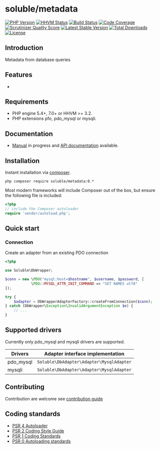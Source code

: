 # soluble/metadata

[![PHP Version](http://img.shields.io/badge/php-5.3+-ff69b4.svg)](https://packagist.org/packages/soluble/metadata)
[![HHVM Status](http://hhvm.h4cc.de/badge/soluble/metadata.png?style=flat)](http://hhvm.h4cc.de/package/soluble/metadata)
[![Build Status](https://travis-ci.org/belgattitude/soluble-metadata.png?branch=master)](https://travis-ci.org/belgattitude/soluble-metadata)
[![Code Coverage](https://scrutinizer-ci.com/g/belgattitude/soluble-metadata/badges/coverage.png?s=aaa552f6313a3a50145f0e87b252c84677c22aa9)](https://scrutinizer-ci.com/g/belgattitude/soluble-metadata)
[![Scrutinizer Quality Score](https://scrutinizer-ci.com/g/belgattitude/soluble-metadata/badges/quality-score.png?s=6f3ab91f916bf642f248e82c29857f94cb50bb33)](https://scrutinizer-ci.com/g/belgattitude/soluble-metadata)
[![Latest Stable Version](https://poser.pugx.org/soluble/metadata/v/stable.svg)](https://packagist.org/packages/soluble/metadata)
[![Total Downloads](https://poser.pugx.org/soluble/metadata/downloads.png)](https://packagist.org/packages/soluble/metadata)
[![License](https://poser.pugx.org/soluble/metadata/license.png)](https://packagist.org/packages/soluble/metadata)

## Introduction

Metadata from database queries

## Features

- 

## Requirements

- PHP engine 5.4+, 7.0+ or HHVM >= 3.2.
- PHP extensions pfo, pdo_mysql or  mysqli.

## Documentation

 - [Manual](http://docs.soluble.io/soluble-metadata/manual/) in progress and [API documentation](http://docs.soluble.io/soluble-metadata/api/) available.

## Installation

Instant installation via [composer](http://getcomposer.org/).

```console
php composer require soluble/metadata:0.*
```
Most modern frameworks will include Composer out of the box, but ensure the following file is included:

```php
<?php
// include the Composer autoloader
require 'vendor/autoload.php';
```

## Quick start

### Connection

Create an adapter from an existing PDO connection

```php
<?php

use Soluble\DbWrapper;

$conn = new \PDO("mysql:host=$hostname", $username, $password, [
            \PDO::MYSQL_ATTR_INIT_COMMAND => "SET NAMES utf8"
]);

try {
    $adapter = DbWrapperAdapterFactory::createFromConnection($conn);
} catch (DbWrapper\Exception\InvalidArgumentException $e) {
    // ...
}

```



## Supported drivers

Currently only pdo_mysql and mysqli drivers  are supported. 

| Drivers            | Adapter interface implementation                     |
|--------------------|------------------------------------------------------|
| pdo_mysql          | `Soluble\DbAdapter\Adapter\MysqlAdapter`             |
| mysqli             | `Soluble\DbAdapter\Adapter\MysqlAdapter`             |


## Contributing

Contribution are welcome see [contribution guide](./CONTRIBUTING.md)

## Coding standards

* [PSR 4 Autoloader](https://github.com/php-fig/fig-standards/blob/master/accepted/PSR-4-autoloader.md)
* [PSR 2 Coding Style Guide](https://github.com/php-fig/fig-standards/blob/master/accepted/PSR-2-coding-style-guide.md)
* [PSR 1 Coding Standards](https://github.com/php-fig/fig-standards/blob/master/accepted/PSR-1-basic-coding-standard.md)
* [PSR 0 Autoloading standards](https://github.com/php-fig/fig-standards/blob/master/accepted/PSR-0.md)





